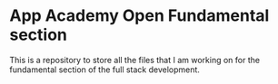 # App Academy Open Fundamental section

This is a repository to store all the files that I am working on for the fundamental section of the full stack development.
